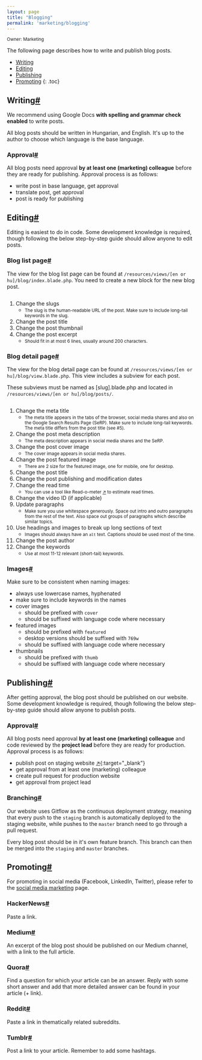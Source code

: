 ```yaml
---
layout: page
title: "Blogging"
permalink: 'marketing/blogging'
---
```

<small class="owner">Owner: Marketing</small>


The following page describes how to write and publish blog posts.

- [Writing](#writing)
- [Editing](#editing)
- [Publishing](#publishing)
- [Promoting](#promoting)
{: .toc}

## Writing[#](#writing)
We recommend using Google Docs __with spelling and grammar check enabled__ to write posts.

All blog posts should be written in Hungarian, and English. It's up to the author to choose which language is the base language.

### Approval[#](#writing-approval)
All blog posts need approval __by at least one (marketing) colleague__ before they are ready for publishing. Approval process is as follows:

- write post in base language, get approval
- translate post, get approval
- post is ready for publishing

## Editing[#](#editing)
Editing is easiest to do in code. Some development knowledge is required, though following the below step-by-step guide should allow anyone to edit posts.

### Blog list page[#](#editing-blog-list)
The view for the blog list page can be found at `/resources/views/[en or hu]/blog/index.blade.php`. You need to create a new block for the new blog post.

<div class="thumb">
    <a href="/dist/media/blogging-editing-index.png" target="_blank">
        <img src="/dist/media/blogging-editing-index.png" alt="" />
    </a>
</div>

1. Change the slugs
    - <small>The slug is the human-readable URL of the post. Make sure to include long-tail keywords in the slug.</small>
2. Change the post title
3. Change the post thumbnail
4. Change the post excerpt
    - <small>Should fit in at most 6 lines, usually around 200 characters.</small>

### Blog detail page[#](#editing-blog-detail)
The view for the blog detail page can be found at `/resources/views/[en or hu]/blog/view.blade.php`. This view includes a subview for each post.

These subviews must be named as [slug].blade.php and located in `/resources/views/[en or hu]/blog/posts/`.

<div class="thumb">
    <a href="/dist/media/blogging-editing-detail.png" target="_blank">
        <img src="/dist/media/blogging-editing-detail.png" alt="" />
    </a>
</div>

1. Change the meta title
    - <small>The meta title appears in the tabs of the browser, social media shares and also on the Google Search Results Page (SeRP). Make sure to include long-tail keywords. The meta title differs from the post title (see #5).</small>
2. Change the post meta description
    - <small>The meta description appears in social media shares and the SeRP.</small>
3. Change the post cover image
    - <small>The cover image appears in social media shares.</small>
4. Change the post featured image
    - <small>There are 2 size for the featured image, one for mobile, one for desktop.</small>
5. Change the post title
6. Change the post publishing and modification dates
7. Change the read time
    - <small>You can use a tool like Read-o-meter [&#x2197;](https://niram.org/read/) to estimate read times.</small>
8. Change the video ID (if applicable)
9. Update paragraphs
    - <small>Make sure you use whitespace generously. Space out intro and outro paragraphs from the rest of the text. Also space out groups of paragraphs which describe similar topics.</small>
10. Use headings and images to break up long sections of text
    - <small>Images should always have an `alt` text. Captions should be used most of the time.</small>
11. Change the post author
12. Change the keywords 
    - <small>Use at most 11-12 relevant (short-tail) keywords.</small>
    
### Images[#](#editing-images)
Make sure to be consistent when naming images:
- always use lowercase names, hyphenated
- make sure to include keywords in the names
- cover images
    - should be prefixed with `cover`
    - should be suffixed with language code where necessary
- featured images
    - should be prefixed with `featured`
    - desktop versions should be suffixed with `769w`
    - should be suffixed with language code where necessary
- thumbnails
    - should be prefixed with `thumb`
    - should be suffixed with language code where necessary

## Publishing[#](#publishing)
After getting approval, the blog post should be published on our website. Some development knowledge is required, though following the below step-by-step guide should allow anyone to publish posts.

### Approval[#](#publishing-approval)
All blog posts need approval __by at least one (marketing) colleague__ and code reviewed by the __project lead__ before they are ready for production. Approval process is as follows:

- publish post on staging website [&#x2197;](https://staging.gofurther.digital){:target="_blank"}
- get approval from at least one (marketing) colleague
- create pull request for production website
- get approval from project lead

### Branching[#](#publishing-branching)
Our website uses Gitflow as the continuous deployment strategy, meaning that every push to the `staging` branch is automatically deployed to the staging website, while pushes to the `master` branch need to go through a pull request.

Every blog post should be in it's own feature branch. This branch can then be merged into the `staging` and `master` branches.

## Promoting[#](#promoting)
For promoting in social media (Facebook, LinkedIn, Twitter), please refer to the [social media marketing](/marketing/social-media) page.

### HackerNews[#](#promoting-hackernews)
Paste a link.

### Medium[#](#promoting-medium)
An excerpt of the blog post should be published on our Medium channel, with a link to the full article.

### Quora[#](#promoting-quora)
Find a question for which your article can be an answer. Reply with some short answer and add that more detailed answer can be found in your article (+ link).

### Reddit[#](#promoting-reddit)
Paste a link in thematically related subreddits.

### Tumblr[#](#promoting-tumblr)
Post a link to your article. Remember to add some hashtags.